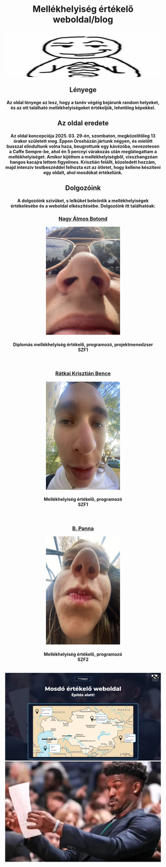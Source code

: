 <div align="center">
  <h1 center="align">Mellékhelyiség értékelő weboldal/blog</h1>
  <img src=/Tagok/skibidinator.jpg width="5150px" height="150px" border-radius="15px" align="center">
</div>
<div align="center">
  <h2>Lényege</h2>
  <h4>Az oldal lényege az lesz, hogy a tanév végéig bejárunk random helyeket, és az ott található mellékhelyiségeket értékeljük, lehetőleg képekkel.</h4>
</div>

<div align="center">
  <h2>Az oldal eredete</h2>

  <h4>Az oldal koncepciója 2025. 03. 29-én, szombaton, megközelítőleg 13 órakor született meg. Éppen Orosházán jártunk négyen, és mielőtt busszal elindultunk volna haza, beugrottunk egy kávézóba, nevezetesen a Caffe Sempre-be, ahol én 5 percnyi várakozás után meglátogattam a mellékhelyiséget. Amikor kijöttem a mellékhelyiségből, visszhangzóan hangos kacajra lettem figyelmes. Krisztián felállt, közeledett hozzám, majd intenzív testbeszéddel felhozta ezt az ötletet, hogy kellene készíteni egy oldalt, ahol mosdókat értékelünk.</h4>
</div>

<div align="center">
<h2>Dolgozóink</h2>
<h4>A dolgozóink szívüket, s lelküket beleöntik a mellékhelyiségek értékelésébe és a weboldal elkészítésébe. Dolgozóink itt találhatóak:</h4>
<div id="tagok-botond" align="center">
  <h3 align="center"><a href="https://github.com/fluffyastro">Nagy Álmos Botond</a></h3>
  <img src=/Tagok/tagok_botond.jpg width="240px" height="350px" border-radius="15px">
  <h4 align="center">Diplomás mellékhelyiség értékelő, programozó, projektmenedzser<br>SZF1</h4><br>
</div>
<div id="tagok-krisz" align="center">
  <h3><a href="https://github.com/artife10">Rátkai Krisztián Bence</a></h3>
  <img src=/Tagok/tagok_krisz.JPG width="240px" height="350px" border-radius="15px">
  <h4>Mellékhelyiség értékelő, programozó<br>SZF1</h4><br>
</div>
<div id="tagok-panna" align="center">
  <h3><a href="https://github.com/pliixyx">B. Panna</a></h3>
  <img src=/Tagok/tagok_panna.jpeg width="240px" height="350px" border-radius="15px">
  <h4>Mellékhelyiség értékelő, programozó<br>SZF2</h4><br>
</div>
</div>
<img src=figma_terv.png border-radius="15px">
<div align="center">
  <img src=confused.jpg border-radius="15px" align="center">
</div>
